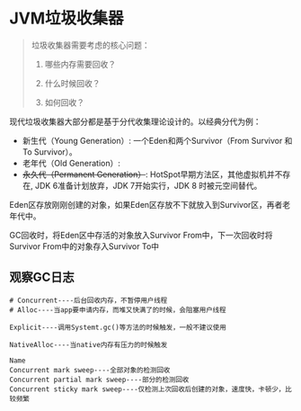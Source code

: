 # JVM垃圾收集器

> 垃圾收集器需要考虑的核心问题：
>
> 1. 哪些内存需要回收？
>
> 2. 什么时候回收？
>
> 3. 如何回收？



现代垃圾收集器大部分都是基于分代收集理论设计的。以经典分代为例：

- 新生代（Young Generation）: 一个Eden和两个Survivor（From Survivor 和 To Survivor）。
- 老年代（Old Generation）:
- ~~永久代（Permanent Generation）~~: HotSpot早期方法区，其他虚拟机并不存在, JDK 6准备计划放弃，JDK 7开始实行，JDK 8 时被元空间替代。

Eden区存放刚刚创建的对象，如果Eden区存放不下就放入到Survivor区，再者老年代中。

GC回收时，将Eden区中存活的对象放入Survivor From中，下一次回收时将Survivor From中的对象存入Survivor To中





## 观察GC日志

```shell
# Concurrent----后台回收内存，不暂停用户线程
# Alloc----当app要申请内存，而堆又快满了的时候，会阻塞用户线程

Explicit----调用Systemt.gc()等方法的时候触发，一般不建议使用

NativeAlloc----当native内存有压力的时候触发

Name
Concurrent mark sweep----全部对象的检测回收
Concurrent partial mark sweep----部分的检测回收
Concurrent sticky mark sweep----仅检测上次回收后创建的对象，速度快，卡顿少，比较频繁

```

